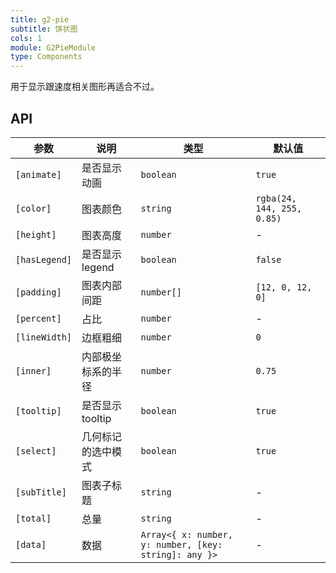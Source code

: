 ```yaml
---
title: g2-pie
subtitle: 饼状图
cols: 1
module: G2PieModule
type: Components
---
```


用于显示跟速度相关图形再适合不过。

## API

| 参数      | 说明                                      | 类型         | 默认值 |
|----------|------------------------------------------|-------------|-------|
| `[animate]` | 是否显示动画 | `boolean` | `true` |
| `[color]` | 图表颜色 | `string` | `rgba(24, 144, 255, 0.85)` |
| `[height]` | 图表高度 | `number` | - |
| `[hasLegend]` | 是否显示 legend | `boolean` | `false` |
| `[padding]` | 图表内部间距 | `number[]` | `[12, 0, 12, 0]` |
| `[percent]` | 占比 | `number` | - |
| `[lineWidth]` | 边框粗细 | `number` | `0` |
| `[inner]` | 内部极坐标系的半径 | `number` | `0.75` |
| `[tooltip]` | 是否显示 tooltip | `boolean` | `true` |
| `[select]` | 几何标记的选中模式 | `boolean` | `true` |
| `[subTitle]` | 图表子标题 | `string` | - |
| `[total]` | 总量 | `string` | - |
| `[data]` | 数据 | `Array<{ x: number, y: number, [key: string]: any }>` | - |
